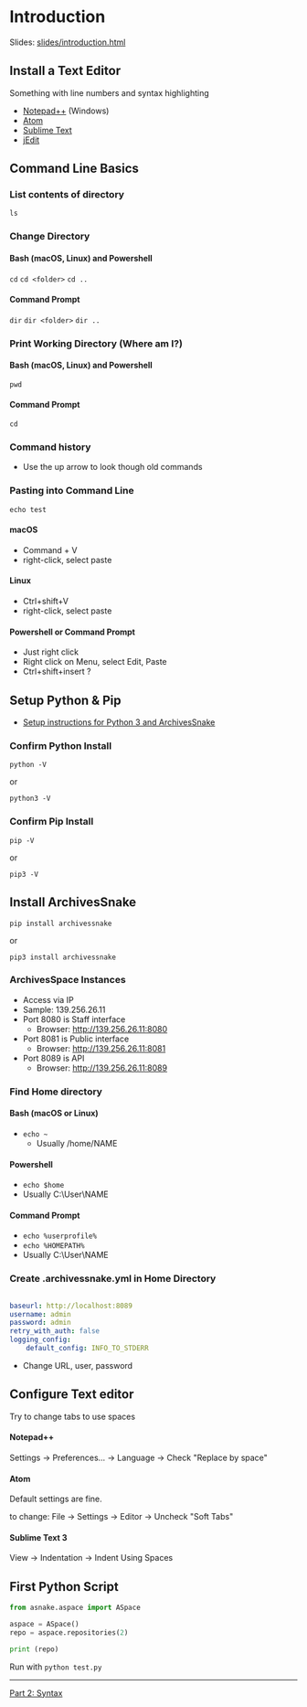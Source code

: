 # Introduction

Slides: [slides/introduction.html](slides/introduction.html)

## Install a Text Editor

Something with line numbers and syntax highlighting

* [Notepad++](https://notepad-plus-plus.org/download/v7.7.html) (Windows)
* [Atom](https://atom.io/)
* [Sublime Text](https://www.sublimetext.com/3)
* [jEdit](http://www.jedit.org/)

## Command Line Basics

### List contents of directory

`ls`

### Change Directory

#### Bash (macOS, Linux) and Powershell

`cd`
`cd <folder>`
`cd ..`

#### Command Prompt

`dir`
`dir <folder>`
`dir ..`

### Print Working Directory (Where am I?)

#### Bash (macOS, Linux) and Powershell

`pwd`

#### Command Prompt

`cd`

### Command history

* Use the up arrow to look though old commands

### Pasting into Command Line

`echo test`

#### macOS

* Command + V
* right-click, select paste

#### Linux

* Ctrl+shift+V
* right-click, select paste

#### Powershell or Command Prompt

* Just right click
* Right click on Menu, select Edit, Paste
* Ctrl+shift+insert ?

## Setup Python & Pip

* [ Setup instructions for Python 3 and ArchivesSnake](install.md)

### Confirm Python Install

`python -V`

or

`python3 -V`

### Confirm Pip Install

`pip -V`

or

`pip3 -V`

## Install ArchivesSnake

`pip install archivessnake`

or

`pip3 install archivessnake`

### ArchivesSpace Instances

* Access via IP
* Sample: 139.256.26.11
* Port 8080 is Staff interface
	* Browser: http://139.256.26.11:8080
* Port 8081 is Public interface
	* Browser: http://139.256.26.11:8081
* Port 8089 is API
	* Browser: http://139.256.26.11:8089

### Find Home directory

#### Bash (macOS or Linux)

* `echo ~`
	* Usually /home/NAME

#### Powershell

* `echo $home`
* Usually C:\User\NAME

#### Command Prompt

* `echo %userprofile%`
* `echo %HOMEPATH%`
* Usually C:\User\NAME

### Create .archivessnake.yml in Home Directory

```yml

baseurl: http://localhost:8089
username: admin
password: admin
retry_with_auth: false
logging_config:
    default_config: INFO_TO_STDERR

```

* Change URL, user, password

## Configure Text editor

Try to change tabs to use spaces

#### Notepad++

Settings -> Preferences... -> Language -> Check "Replace by space"

#### Atom

Default settings are fine.

to change: File -> Settings -> Editor -> Uncheck "Soft Tabs"

#### Sublime Text 3

View -> Indentation -> Indent Using Spaces

## First Python Script

```python
from asnake.aspace import ASpace

aspace = ASpace()
repo = aspace.repositories(2)

print (repo)

```

Run with `python test.py`

---

[Part 2: Syntax](syntax.md)

